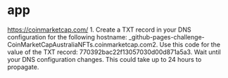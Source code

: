 # app
https://coinmarketcap.com/  1. Create a TXT record in your DNS configuration for the following hostname: _github-pages-challenge-CoinMarketCapAustraliaNFTs.coinmarketcap.com2. Use this code for the value of the TXT record: 770392bac22f13057030d00d871a5a3. Wait until your DNS configuration changes. This could take up to 24 hours to propagate.  
